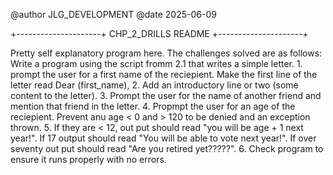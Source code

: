 @author JLG_DEVELOPMENT
@date 2025-06-09

+---------------------+
CHP_2_DRILLS README
+---------------------+

Pretty self explanatory program here. The challenges solved are as follows:
    Write a program using the script fromm 2.1 that writes a simple letter.
    1. prompt the user for a first name of the reciepient.  Make the first line of the letter read
        Dear (first_name), 
    2. Add an introductory line or two (some content to the letter).
    3. Prompt the user for the name of another friend and mention that friend in the letter.
    4. Propmpt the user for an age of the reciepient. Prevent anu age < 0 and > 120 to be denied and an
        exception thrown. 
    5. If they are < 12, out put should read "you will be age + 1 next year!". If 17 output
        should read "You will be able to vote next year!". If over seventy out put should read 
        "Are you retired yet?????".
    6. Check program to ensure it runs properly with no errors. 
    